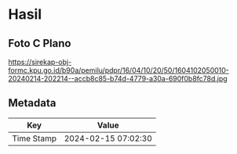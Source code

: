 # Hasil

## Foto C Plano

https://sirekap-obj-formc.kpu.go.id/b90a/pemilu/pdpr/16/04/10/20/50/1604102050010-20240214-202214--accb8c85-b74d-4779-a30a-690f0b8fc78d.jpg


## Metadata

| Key        | Value               |
| ---------- | ------------------- |
| Time Stamp | 2024-02-15 07:02:30 |



